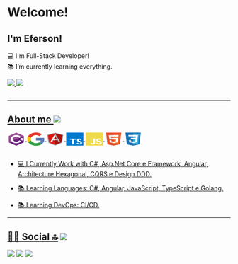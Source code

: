 # Welcome!

 

## I'm Eferson!

:computer: I'm Full-Stack Developer!
<br>
:books: I’m currently learning everything.

 <div>
  <a href="https://github.com/EfersonSilva">
  <img height="180em" src="https://github-readme-stats.vercel.app/api?username=EfersonSilva&show_icons=true&theme=tokyonight&include_all_commits=true&count_private=true"/>
  <img height="180em" src="https://github-readme-stats.vercel.app/api/top-langs/?username=EfersonSilva&layout=compact&langs_count=16&theme=tokyonight"/>
</div>

  ##

----------------------------------------------------------------------------------
## About me <img src="https://github.com/TheDudeThatCode/TheDudeThatCode/blob/master/Assets/Point_Down.gif?raw=true" width="12px">
<div style="display: inline_block">
  <img align="center" alt="Eferson-Csharp" height="30" width="40" src="https://raw.githubusercontent.com/devicons/devicon/master/icons/csharp/csharp-original.svg">               <img align="center" alt="Eferson-Google" height="30" width="40" src="https://raw.githubusercontent.com/devicons/devicon/master/icons/google/google-original.svg">
  <img align="center" alt="Eferson-AngularJs" height="30" width="40" src="https://raw.githubusercontent.com/devicons/devicon/master/icons/angularjs/angularjs-original.svg">
  <img align="center" alt="Eferson-Ts" height="30" width="40" src="https://raw.githubusercontent.com/devicons/devicon/master/icons/typescript/typescript-plain.svg">
  <img align="center" alt="Eferson-Js" height="30" width="40" src="https://raw.githubusercontent.com/devicons/devicon/master/icons/javascript/javascript-plain.svg">
  <img align="center" alt="Eferson-HTML" height="30" width="40" src="https://raw.githubusercontent.com/devicons/devicon/master/icons/html5/html5-original.svg">
  <img align="center" alt="Eferson-CSS" height="30" width="40" src="https://raw.githubusercontent.com/devicons/devicon/master/icons/css3/css3-original.svg">
</div><br>

 - 💻 I Currently Work with C#, Asp.Net Core e Framework, Angular, Architecture Hexagonal, CQRS e Design DDD. 

- 📚 Learning Languages: C#, Angular, JavaScript, TypeScript e Golang.

-  📚 Learning DevOps: CI/CD.

----------------------------------------------------------------------------------
## 👨👩 Social [🔝](#welcome-badges-4-readmemd-profile) <img src="https://github.com/TheDudeThatCode/TheDudeThatCode/blob/master/Assets/Point_Down.gif?raw=true" width="12px">
<div style="display: inline_block">

<div>
  <a href = "mailto:efersonds@gmail.com"><img src="https://img.shields.io/badge/-Gmail-%23333?style=for-the-badge&logo=gmail&logoColor=white" target="_blank"></a>
  <a href="https://www.linkedin.com/in/eferson-silva/" target="_blank"><img src="https://img.shields.io/badge/-LinkedIn-%230077B5?style=for-the-badge&logo=linkedin&logoColor=white" target="_blank"></a> 
<a href="https://www.instagram.com/eferson_silva/?hl=pt" target="_blank"><img src="https://img.shields.io/badge/-Instagram-%23E4405F?style=for-the-badge&logo=instagram&logoColor=white" target="_blank"></a>
 
 
</div>


